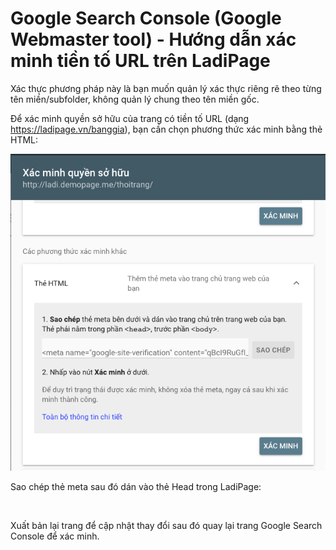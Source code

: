 # Google Search Console (Google Webmaster tool) - Hướng dẫn xác minh tiền tố URL trên LadiPage

Xác thực phương pháp này là bạn muốn quản lý xác thực riêng rẽ theo từng tên miền/subfolder, không quản lý chung theo tên miền gốc.

Để xác minh quyền sở hữu của trang có tiền tố URL (dạng https://ladipage.vn/banggia), bạn cần chọn phương thức xác minh bằng thẻ HTML:

![](<../../.gitbook/assets/image (626).png>)

Sao chép thẻ meta sau đó dán vào thẻ Head trong LadiPage:

<figure><img src="../../.gitbook/assets/thẻ head.png" alt=""><figcaption></figcaption></figure>

Xuất bản lại trang để cập nhật thay đổi sau đó quay lại trang Google Search Console để xác minh.
